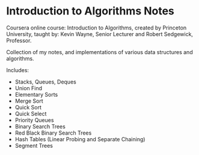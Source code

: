 # Introduction to Algorithms Notes

Coursera online course: Introduction to Algorithms, created by Princeton University, taught by: Kevin Wayne, Senior Lecturer and Robert Sedgewick, Professor.

Collection of my notes, and implementations of various data structures and algorithms.

Includes:
- Stacks, Queues, Deques
- Union Find
- Elementary Sorts
- Merge Sort
- Quick Sort
- Quick Select
- Priority Queues
- Binary Search Trees
- Red Black Binary Search Trees
- Hash Tables (Linear Probing and Separate Chaining)
- Segment Trees